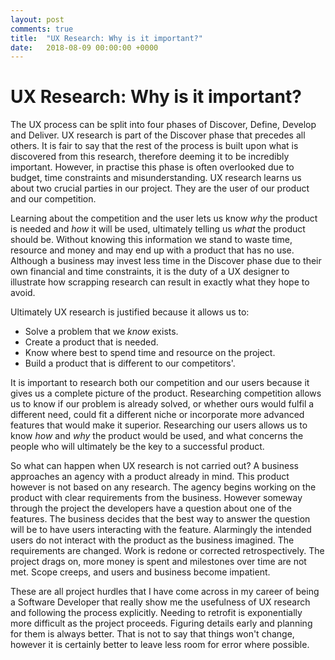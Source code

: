 ```yaml
---
layout: post
comments: true
title:  "UX Research: Why is it important?"
date:   2018-08-09 00:00:00 +0000
---
```


# UX Research: Why is it important?

The UX process can be split into four phases of Discover, Define, Develop and Deliver. UX research is part of the Discover phase that precedes all others. It is fair to say that the rest of the process is built upon what is discovered from this research, therefore deeming it to be incredibly important. However, in practise this phase is often overlooked due to budget, time constraints and misunderstanding. UX research learns us about two crucial parties in our project. They are the user of our product and our competition.

Learning about the competition and the user lets us know *why* the product is needed and *how* it will be used, ultimately telling us *what* the product should be. Without knowing this information we stand to waste time, resource and money and may end up with a product that has no use. Although a business may invest less time in the Discover phase due to their own financial and time constraints, it is the duty of a UX designer to illustrate how scrapping research can result in exactly what they hope to avoid.

Ultimately UX research is justified because it allows us to:

* Solve a problem that we *know* exists.
* Create a product that is needed.
* Know where best to spend time and resource on the project.
* Build a product that is different to our competitors'.

It is important to research both our competition and our users because it gives us a complete picture of the product. Researching competition allows us to know if our problem is already solved, or whether ours would fulfil a different need, could fit a different niche or incorporate more advanced features that would make it superior. Researching our users allows us to know *how* and *why* the product would be used, and what concerns the people who will ultimately be the key to a successful product.

So what can happen when UX research is not carried out? A business approaches an agency with a product already in mind. This product however is not based on any research. The agency begins working on the product with clear requirements from the business. However someway through the project the developers have a question about one of the features. The business decides that the best way to answer the question will be to have users interacting with the feature. Alarmingly the intended users do not interact with the product as the business imagined. The requirements are changed. Work is redone or corrected retrospectively. The project drags on, more money is spent and milestones over time are not met. Scope creeps, and users and business become impatient. 

These are all project hurdles that I have come across in my career of being a Software Developer that really show me the usefulness of UX research and following the process explicitly. Needing to retrofit is exponentially more difficult as the project proceeds. Figuring details early and planning for them is always better. That is not to say that things won't change, however it is certainly better to leave less room for error where possible.


